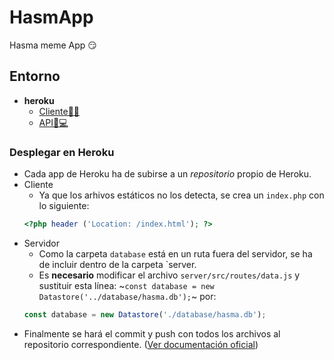 # HasmApp

Hasma meme App 😏

## Entorno
* **heroku**
  * [Cliente👨💼](https://hasmapp.herokuapp.com/)
  * [API👨💻](https://hasmapp-api.herokuapp.com/api)

### Desplegar en Heroku
* Cada app de Heroku ha de subirse a un *repositorio* propio de Heroku.
* Cliente
  * Ya que los arhivos estáticos no los detecta, se crea un `index.php` con lo siguiente:
  ```php
  <?php header ('Location: /index.html'); ?>
  ```
* Servidor
  * Como la carpeta `database` está en un ruta fuera del servidor, se ha de incluir dentro de la carpeta `server.
  * Es **necesario** modificar el archivo `server/src/routes/data.js` y sustituir esta línea:
  ~`const database = new Datastore('../database/hasma.db');`~ por:
  ```js
  const database = new Datastore('./database/hasma.db');
  ```
* Finalmente se hará el commit y push con todos los archivos al repositorio correspondiente. ([Ver documentación oficial](https://devcenter.heroku.com/articles/git))
